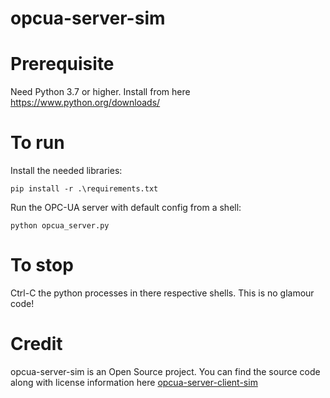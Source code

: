 # opcua-server-sim

# Prerequisite

Need Python 3.7 or higher.  Install from here https://www.python.org/downloads/

# To run

Install the needed libraries:

``` shell
pip install -r .\requirements.txt
```

Run the OPC-UA server with default config from a shell:

``` shell
python opcua_server.py
```

# To stop

Ctrl-C the python processes in there respective shells.  This is no glamour code!

# Credit

opcua-server-sim is an Open Source project. You can find the source code along with license information here [opcua-server-client-sim](https://github.com/iot-for-all/opcua-server-client-sim)